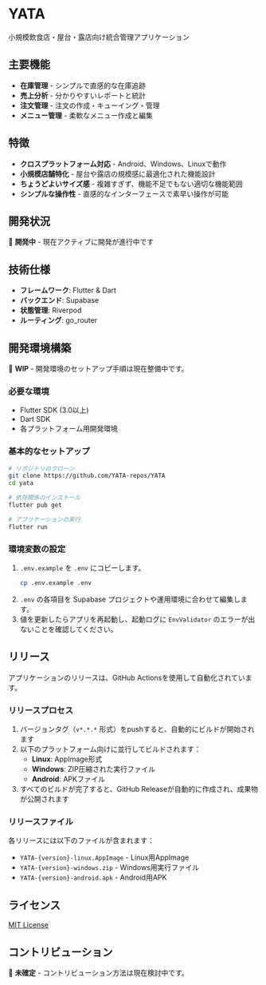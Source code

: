 # YATA

小規模飲食店・屋台・露店向け統合管理アプリケーション

## 主要機能

- **在庫管理** - シンプルで直感的な在庫追跡
- **売上分析** - 分かりやすいレポートと統計
- **注文管理** - 注文の作成・キューイング・管理
- **メニュー管理** - 柔軟なメニュー作成と編集

## 特徴

- **クロスプラットフォーム対応** - Android、Windows、Linuxで動作
- **小規模店舗特化** - 屋台や露店の規模感に最適化された機能設計
- **ちょうどよいサイズ感** - 複雑すぎず、機能不足でもない適切な機能範囲
- **シンプルな操作性** - 直感的なインターフェースで素早い操作が可能

## 開発状況

🚧 **開発中** - 現在アクティブに開発が進行中です

## 技術仕様

- **フレームワーク**: Flutter & Dart
- **バックエンド**: Supabase
- **状態管理**: Riverpod
- **ルーティング**: go_router

## 開発環境構築

🚧 **WIP** - 開発環境のセットアップ手順は現在整備中です。

### 必要な環境

- Flutter SDK (3.0以上)
- Dart SDK
- 各プラットフォーム用開発環境

### 基本的なセットアップ

```bash
# リポジトリのクローン
git clone https://github.com/YATA-repos/YATA
cd yata

# 依存関係のインストール
flutter pub get

# アプリケーションの実行
flutter run
```

### 環境変数の設定

1. `.env.example` を `.env` にコピーします。
	```bash
	cp .env.example .env
	```
2. `.env` の各項目を Supabase プロジェクトや運用環境に合わせて編集します。
3. 値を更新したらアプリを再起動し、起動ログに `EnvValidator` のエラーが出ないことを確認してください。

## リリース

アプリケーションのリリースは、GitHub Actionsを使用して自動化されています。

### リリースプロセス

1. バージョンタグ（`v*.*.*` 形式）をpushすると、自動的にビルドが開始されます
2. 以下のプラットフォーム向けに並行してビルドされます：
   - **Linux**: AppImage形式
   - **Windows**: ZIP圧縮された実行ファイル
   - **Android**: APKファイル
3. すべてのビルドが完了すると、GitHub Releaseが自動的に作成され、成果物が公開されます

### リリースファイル

各リリースには以下のファイルが含まれます：
- `YATA-{version}-linux.AppImage` - Linux用AppImage
- `YATA-{version}-windows.zip` - Windows用実行ファイル
- `YATA-{version}-android.apk` - Android用APK

## ライセンス

[MIT License](LICENSE.txt)

## コントリビューション

🚧 **未確定** - コントリビューション方法は現在検討中です。
